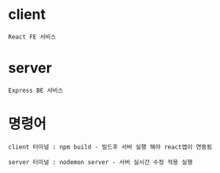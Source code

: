 # client
	React FE 서비스
 
# server
	Express BE 서비스
	
# 명령어
	
	client 터미널 : npm build - 빌드후 서버 실행 해야 react앱이 연동됨
	
	server 터미널 : nodemon server - 서버 실시간 수정 적용 실행